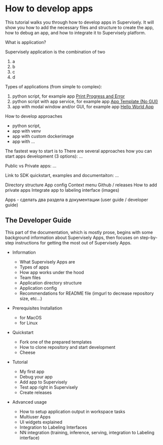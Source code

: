 # How to develop apps

This tutorial walks you through how to develop apps in Supervisely. It will show you how to add the necessary files and structure to create the app, how to debug an app, and how to integrate it to Supervisely platform.

What is application?

Supervisely application is the combination of two 
1. a
2. b
3. c
4. d

Types of applications (from simple to complex):
1. python script, for example app [Print Progress and Error](https://github.com/supervisely-ecosystem/debug-progress-error-app)
2. python script with app service, for example app [App Template (No GUI)](https://github.com/supervisely-ecosystem/app-template-headless)
4. app with modal window and/or GUI, for example app [Hello World App](https://github.com/supervisely-ecosystem/hello-world-app)


How to develop approaches
- python script, 
- app with venv
- app with custom dockerimage
- app with ...

The fastest way to start is to 
There are several approaches how you can start apps development (3 options): ...


Public vs Private apps: ...

Link to SDK quickstart, examples and documentaiton: ...

Directory structure
App config
Context menu
Github / releases
How to add private apps
Integrate app to labeling interface (images)


Apps - сделать два раздела в документации (user guide / developer guide)


## The Developer Guide
This part of the documentation, which is mostly prose, begins with some background information about Supervisely Apps, then focuses on step-by-step instructions for getting the most out of Supervisely Apps.

* Information
  * What Supervisely Apps are
  * Types of apps
  * How app works under the hood
  * Team files
  * Application directory structure
  * Application config
  * Recommendations for README file (imgurl to decrease repository size, etc...)
* Prerequisites Installation
  * for MacOS
  * for Linux
* Quickstart
  * Fork one of the prepared templates
  * How to clone repository and start development
  * Cheese
* Tutorial
  * My first app
  * Debug your app
  * Add app to Supervisely
  * Test app right in Supervisely
  * Create releases
  
* Advanced usage
  * How to setup application output in workspace tasks
  * Multiuser Apps
  * UI widgets explained
  * Integration to Labeling Interfaces
  * NN integration (training, inference, serving, integration to Labeling interface)
